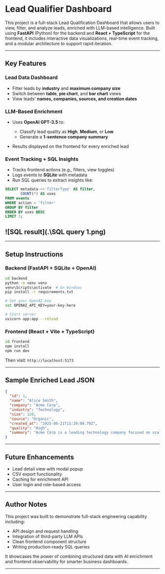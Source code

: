 # Lead Qualifier Dashboard

This project is a full-stack Lead Qualification Dashboard that allows users to view, filter, and analyze leads, enriched with LLM-based intelligence. Built using **FastAPI** (Python) for the backend and **React + TypeScript** for the frontend, it includes interactive data visualizations, real-time event tracking, and a modular architecture to support rapid iteration.

---

## Key Features

### Lead Data Dashboard

* Filter leads by **industry** and **maximum company size**
* Switch between **table**, **pie chart**, and **bar chart** views
* View leads' **names, companies, sources, and creation dates**

### LLM-Based Enrichment

* Uses **OpenAI GPT-3.5** to:

  * Classify lead quality as **High**, **Medium**, or **Low**
  * Generate a **1-sentence company summary**
* Results displayed on the frontend for every enriched lead

### Event Tracking + SQL Insights

* Tracks frontend actions (e.g., filters, view toggles)
* Logs events to **SQLite** with metadata
* Run SQL queries to extract insights like:

```sql
SELECT metadata->>'filterType' AS filter,
       COUNT(*) AS uses
FROM events
WHERE action = 'filter'
GROUP BY filter
ORDER BY uses DESC
LIMIT 3;
```
![SQL result](.\SQL query 1.png) 
---

---

## Setup Instructions

### Backend (FastAPI + SQLite + OpenAI)

```bash
cd backend
python -m venv venv
venv\Scripts\activate  # On Windows
pip install -r requirements.txt

# Set your OpenAI key
set OPENAI_API_KEY=your-key-here

# Start server
uvicorn app:app --reload
```

### Frontend (React + Vite + TypeScript)

```bash
cd frontend
npm install
npm run dev
```

Then visit: `http://localhost:5173`

---

## Sample Enriched Lead JSON

```json
{
  "id": 1,
  "name": "Alice Smith",
  "company": "Acme Corp",
  "industry": "Technology",
  "size": 120,
  "source": "Organic",
  "created_at": "2025-06-21T11:29:08.79Z",
  "quality": "High",
  "summary": "Acme Corp is a leading technology company focused on scalable cloud solutions."
}
```

---

## Future Enhancements

* Lead detail view with modal popup
* CSV export functionality
* Caching for enrichment API
* User login and role-based access

---

## Author Notes

This project was built to demonstrate full-stack engineering capability including:

* API design and request handling
* Integration of third-party LLM APIs
* Clean frontend component structure
* Writing production-ready SQL queries

It showcases the power of combining structured data with AI enrichment and frontend observability for smarter business dashboards.

---
